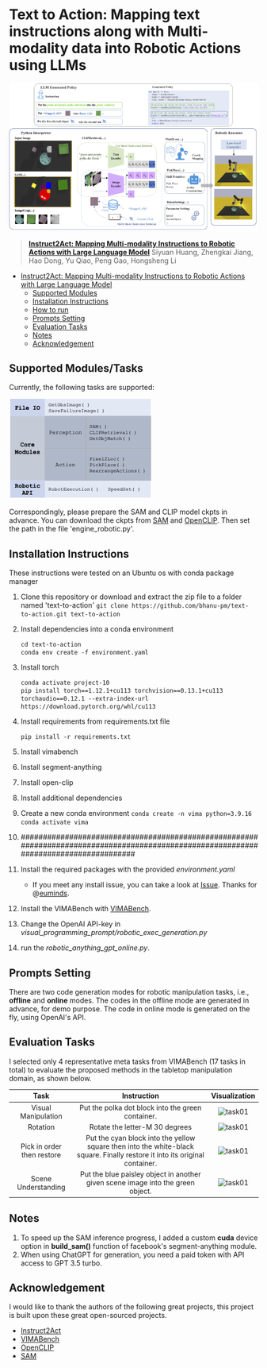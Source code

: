 # Text to Action: Mapping text instructions along with Multi-modality data into Robotic Actions using LLMs

![framework](images/instruct2act_framework.png)

> [**Instruct2Act: Mapping Multi-modality Instructions to Robotic Actions with
Large Language Model**](https://arxiv.org/pdf/2305.11176.pdf)
> Siyuan Huang, Zhengkai Jiang, Hao Dong, Yu Qiao, Peng Gao, Hongsheng Li

- [Instruct2Act: Mapping Multi-modality Instructions to Robotic Actions with Large Language Model](#instruct2act-mapping-multi-modality-instructions-to-robotic-actions-with-large-language-model)
  - [Supported Modules](#supported-modules/tasks)
  - [Installation Instructions](#installation-instructions)
  - [How to run](#how-to-run)
  - [Prompts Setting](#prompts-setting)
  - [Evaluation Tasks](#evaluation-tasks)
  - [Notes](#notes)
  - [Acknowledgement](#acknowledgement)
 

## Supported Modules/Tasks

Currently, the following tasks are supported:

![modules](images/modules_api.png)

Correspondingly, please prepare the SAM and CLIP model ckpts in advance. You can download the ckpts from [SAM](https://github.com/facebookresearch/segment-anything#model-checkpoints) and [OpenCLIP](https://github.com/mlfoundations/open_clip). Then set the path in the file 'engine_robotic.py'.


## Installation Instructions
   These instructions were tested on an Ubuntu os with conda package manager
1. Clone this repository or download and extract the zip file to a folder named 'text-to-action'
   ``` git clone https://github.com/bhanu-pm/text-to-action.git text-to-action ```
2. Install dependencies into a conda environment
   ```
   cd text-to-action
   conda env create -f environment.yaml
   ```
4. Install torch
   ```
   conda activate project-10
   pip install torch==1.12.1+cu113 torchvision==0.13.1+cu113 torchaudio==0.12.1 --extra-index-url https://download.pytorch.org/whl/cu113
   ```
6. Install requirements from requirements.txt file
   ```
   pip install -r requirements.txt
   ```
8. Install vimabench
9. Install segment-anything
10. Install open-clip
11. Install additional dependencies
  
1. Create a new conda environment
   ``` conda create -n vima python=3.9.16 ```
   ``` conda activate vima ```
2. ######################################################################################################################################
1. Install the required packages with the provided *environment.yaml*
    - If you meet any install issue, you can take a look at [Issue](https://github.com/OpenGVLab/Instruct2Act/issues/6). Thanks for @[euminds](https://github.com/euminds).

2. Install the VIMABench with [VIMABench](https://github.com/vimalabs/VimaBench).

3. Change the OpenAI API-key in *visual_programming_prompt/robotic_exec_generation.py*

4. run the *robotic_anything_gpt_online.py*.

## Prompts Setting

There are two code generation modes for robotic manipulation tasks, i.e., **offline** and **online** modes. The codes in the offline mode are generated in advance, for demo purpose. The code in online mode is generated on the fly, using OpenAI's API.

## Evaluation Tasks

I selected only 4 representative meta tasks from VIMABench (17 tasks in total) to evaluate the proposed methods in the tabletop manipulation domain, as shown below.

| Task | Instruction | Visualization |
|:---:|:---:|:---:|
| Visual Manipulation | Put the  polka dot block  into the  green container. | ![task01](images/tasks_gif/task01.gif) |
| Rotation | Rotate the  letter-M 30  degrees | ![task01](images/tasks_gif/task03.gif) |
| Pick in order then restore | Put the cyan block into the yellow square then into the white-black square. Finally restore it into its original container. | ![task01](images/tasks_gif/task17.gif) |
| Scene Understanding | Put the  blue paisley  object in  another given scene image  into the  green object. | ![task01](images/tasks_gif/task02.gif) |

## Notes

1. To speed up the SAM inference progress, I added a custom **cuda** device option in **build_sam()** function of facebook's segment-anything module.
2. When using ChatGPT for generation, you need a paid token with API access to GPT 3.5 turbo.

## Acknowledgement

I would like to thank the authors of the following great projects, this project is built upon these great open-sourced projects.
- [Instruct2Act](https://github.com/OpenGVLab/Instruct2Act)
- [VIMABench](https://github.com/vimalabs/VimaBench)
- [OpenCLIP](https://github.com/mlfoundations/open_clip)
- [SAM](https://github.com/facebookresearch/segment-anything#model-checkpoints)

